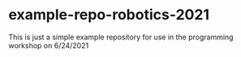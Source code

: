 # example-repo-robotics-2021

This is just a simple example repository for use in the programming workshop on 6/24/2021
